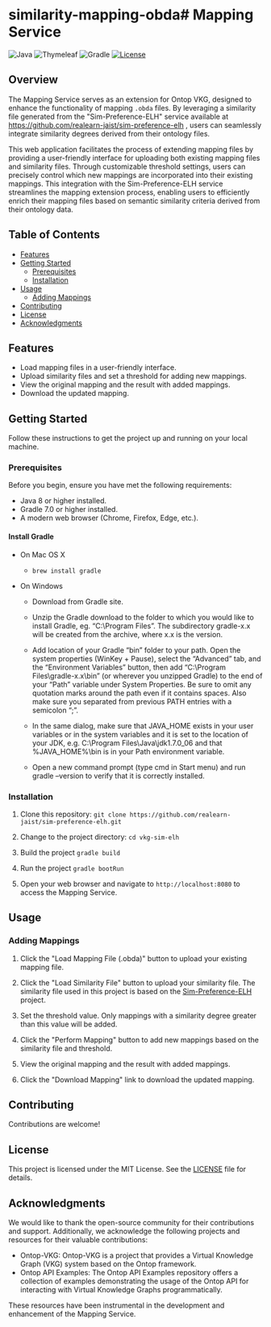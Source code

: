 # similarity-mapping-obda# Mapping Service

![Java](https://img.shields.io/badge/Java-8%2B-blue.svg)
![Thymeleaf](https://img.shields.io/badge/Thymeleaf-3.0%2B-green.svg)
![Gradle](https://img.shields.io/badge/Gradle-7.0%2B-blue.svg)
[![License](https://img.shields.io/badge/license-MIT-blue.svg)](LICENSE)

## Overview

The Mapping Service serves as an extension for Ontop VKG, designed to enhance the functionality of mapping `.obda` files. By leveraging a similarity file generated from the "Sim-Preference-ELH" service available at https://github.com/realearn-jaist/sim-preference-elh , users can seamlessly integrate similarity degrees derived from their ontology files. 

This web application facilitates the process of extending mapping files by providing a user-friendly interface for uploading both existing mapping files and similarity files. Through customizable threshold settings, users can precisely control which new mappings are incorporated into their existing mappings. This integration with the Sim-Preference-ELH service streamlines the mapping extension process, enabling users to efficiently enrich their mapping files based on semantic similarity criteria derived from their ontology data.

## Table of Contents

- [Features](#features)
- [Getting Started](#getting-started)
  - [Prerequisites](#prerequisites)
  - [Installation](#installation)
- [Usage](#usage)
  - [Adding Mappings](#adding-mappings)
- [Contributing](#contributing)
- [License](#license)
- [Acknowledgments](#acknowledgments)

## Features

- Load mapping files in a user-friendly interface.
- Upload similarity files and set a threshold for adding new mappings.
- View the original mapping and the result with added mappings.
- Download the updated mapping.

## Getting Started

Follow these instructions to get the project up and running on your local machine.

### Prerequisites

Before you begin, ensure you have met the following requirements:

- Java 8 or higher installed.
- Gradle 7.0 or higher installed.
- A modern web browser (Chrome, Firefox, Edge, etc.).

#### Install Gradle 

- On Mac OS X

  - `brew install gradle`

- On Windows
  - Download from Gradle site.

  - Unzip the Gradle download to the folder to which you would like to install Gradle, eg. “C:\Program Files”. The subdirectory gradle-x.x will be created from the archive, where x.x is the version.

  - Add location of your Gradle “bin” folder to your path. Open the system properties (WinKey + Pause), select the “Advanced” tab, and the “Environment Variables” button, then add “C:\Program Files\gradle-x.x\bin” (or wherever you unzipped Gradle) to the end of your “Path” variable under System Properties. Be sure to omit any quotation marks around the path even if it contains spaces. Also make sure you separated from previous PATH entries with a semicolon “;”.

  - In the same dialog, make sure that JAVA_HOME exists in your user variables or in the system variables and it is set to the location of your JDK, e.g. C:\Program Files\Java\jdk1.7.0_06 and that %JAVA_HOME%\bin is in your Path environment variable.

  - Open a new command prompt (type cmd in Start menu) and run gradle –version to verify that it is correctly installed.

### Installation

1. Clone this repository:
`git clone https://github.com/realearn-jaist/sim-preference-elh.git`

2. Change to the project directory:
`cd vkg-sim-elh` 

3. Build the project
`gradle build` 

4. Run the project
`gradle bootRun`

4. Open your web browser and navigate to `http://localhost:8080` to access the Mapping Service.

## Usage

### Adding Mappings

1. Click the "Load Mapping File (.obda)" button to upload your existing mapping file.

2. Click the "Load Similarity File" button to upload your similarity file. The similarity file used in this project is based on the [Sim-Preference-ELH](https://github.com/realearn-jaist/sim-preference-elh.git) project.

3. Set the threshold value. Only mappings with a similarity degree greater than this value will be added.

4. Click the "Perform Mapping" button to add new mappings based on the similarity file and threshold.

5. View the original mapping and the result with added mappings.

6. Click the "Download Mapping" link to download the updated mapping.

## Contributing

Contributions are welcome!

## License

This project is licensed under the MIT License. See the [LICENSE](LICENSE) file for details.

## Acknowledgments

We would like to thank the open-source community for their contributions and support. Additionally, we acknowledge the following projects and resources for their valuable contributions:

- Ontop-VKG: Ontop-VKG is a project that provides a Virtual Knowledge Graph (VKG) system based on the Ontop framework.
- Ontop API Examples: The Ontop API Examples repository offers a collection of examples demonstrating the usage of the Ontop API for interacting with Virtual Knowledge Graphs programmatically.

These resources have been instrumental in the development and enhancement of the Mapping Service.



